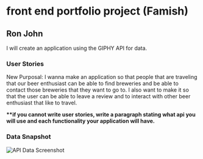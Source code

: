 # front end portfolio project (Famish)

## Ron John

I will create an application using the GIPHY API for data.

### User Stories

<!-- -- I want my user to be able to find a recipe for a specific meal they would like to have. But noches some thing they would like to have but some thing that they would like to make and accommodate for a group of people. Whether it be the users friends family, or colleagues this app will Randomly suggest a food based on everyone's needs. I will provide an about link to let the user know about who I am and how I came about making this application -- -->

New Purposal: I wanna make an application so that people that are traveling that our beer enthusiast can be able to find breweries and be able to contact those breweries that they want to go to. I also want to make it so that the user can be able to leave a review and to interact with other beer enthusiast that like to travel.

**\*\*if you cannot write user stories, write a paragraph stating what api you will use and each functionality your application will have.**

### Data Snapshot

![API Data Screenshot](./assets/api-data.png)

<!-- ?apiKey=76adec42384e4af4a3a56a2375fc3631 -->
<!--
- As a user, when I visit the website I see a links to multiple pages so that I can navigate from one page to the other
 - As a user I can click on an About link so that it will navigate to a new page where I see information about the developer
- As a user, information about users is retrieved from an API so that I can see a list of photos to click on
- As a user, I can type in an input box and search for a photo based on the input, (e.g. cats) so that a new stream of photos will appear based on that theme.
- As a user, if I try to submit with no entry in the input box, I see a message on the screen telling me to enter a value to search so that I cannot submit without entering a value
- As a user, I can click on a photo so that I can view a single photo with information about that photo -->
